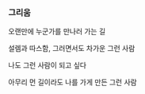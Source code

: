 ### 그리움

오랜만에 누군가를 만나러 가는 길  

설렘과 따스함, 그러면서도 차가운 그런 사람  

나도 그런 사람이 되고 싶다  

아무리 먼 길이라도 나를 가게 만든 그런 사람  
